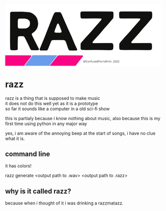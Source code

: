 ![razz logo](./logo.svg)

# razz

razz is a thing that is supposed to make music\
it does not do this well yet as it is a prototype\
so far it sounds like a computer in a old sci-fi show

this is partialy because i know nothing about music, also because this is my first time using python in any major way

yes, i am aware of the annoying beep at the start of songs, i have no clue what it is.

## command line
it has colors!

razz generate <output path to .wav> <output path to .razz>

## why is it called razz?
because when i thought of it i was drinking a razzmatazz.
